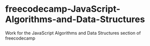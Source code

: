 # freecodecamp-JavaScript-Algorithms-and-Data-Structures
Work for the JavaScript Algorithms and Data Structures section of freecodecamp
